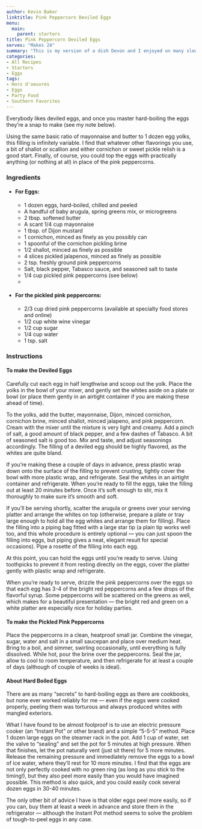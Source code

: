 ```yaml
---
author: Kevin Baker
linktitle: Pink Peppercorn Deviled Eggs
menu:
  main:
    parent: starters
title: Pink Peppercorn Deviled Eggs
serves: "Makes 24"
summary: "This is my version of a dish Devon and I enjoyed on many slow and boozy summer afternoons at the Esquire Tavern on the Riverwalk in San Antonio.  It's also a fine basic recipe for deviled eggs dressed up however you like."
categories:
- All Recipes
- Starters
- Eggs
tags: 
- Hors d'oeuvres 
- Eggs
- Party Food
- Southern Favorites
---
```

Everybody likes deviled eggs, and once you master hard-boiling the eggs they’re a snap to make (see my note below). 

Using the same basic ratio of mayonnaise and butter to 1 dozen egg yolks, this filling is infinitely variable. I find that whatever other flavorings you use, a bit of shallot or scallion and either cornichon or sweet pickle relish is a good start.  Finally, of course, you could top the eggs with practically anything (or nothing at all) in place of the pink peppercorns.  

### Ingredients

<div class="ingredient-list">

* #### For Eggs:
  * 1 dozen eggs, hard-boiled, chilled and peeled  
  * A handful of baby arugula, spring greens mix, or microgreens  
  * 2 tbsp. softened butter  
  * A scant 1/4 cup mayonnaise  
  * 1 tbsp. of Dijon mustard  
  * 1 cornichon, minced as finely as you possibly can  
  * 1 spoonful of the cornichon pickling brine  
  * 1/2 shallot, minced as finely as possible  
  * 4 slices pickled jalapenos, minced as finely as possible  
  * 2 tsp. freshly ground pink peppercorns  
  * Salt, black pepper, Tabasco sauce, and seasoned salt to taste  
  * 1/4 cup pickled pink peppercorns (see below)  
  * 
* #### For the pickled pink peppercorns:  
  * 2/3 cup dried pink peppercorns (available at specialty food stores and online)  
  * 1/2 cup white wine vinegar  
  * 1/2 cup sugar  
  * 1/4 cup water  
  * 1 tsp. salt  

</div>

### Instructions

#### To make the Deviled Eggs
Carefully cut each egg in half lengthwise and scoop out the yolk. Place the yolks in the bowl of your mixer, and gently set the whites aside on a plate or bowl (or place them gently in an airtight container if you are making these ahead of time).

To the yolks, add the butter, mayonnaise, Dijon, minced cornichon, cornichon brine, minced shallot, minced jalapeno, and pink peppercorn.  Cream with the mixer until the mixture is very light and creamy.  Add a pinch of salt, a good amount of black pepper, and a few dashes of Tabasco.  A bit of seasoned salt is good too. Mix and taste, and adjust seasonings accordingly. The filling of a deviled egg should be highly flavored, as the whites are quite bland.

If you’re making these a couple of days in advance, press plastic wrap down onto the surface of the filling to prevent crusting, tightly cover the bowl with more plastic wrap, and refrigerate. Seal the whites in an airtight container and refrigerate. When you’re ready to fill the eggs, take the filling out at least 20 minutes before. Once it’s soft enough to stir, mix it thoroughly to make sure it’s smooth and soft.

If you’ll be serving shortly, scatter the arugula or greens over your serving platter and arrange the whites on top (otherwise, prepare a plate or tray large enough to hold all the egg whites and arrange them for filling). Place the filling into a piping bag fitted with a large star tip (a plain tip works well too, and this whole procedure is entirely optional — you can just spoon the filling into eggs, but piping gives a neat, elegant result for special occasions). Pipe a rosette of the filling into each egg.

At this point, you can hold the eggs until you’re ready to serve.  Using toothpicks to prevent it from resting directly on the eggs, cover the platter gently with plastic wrap and refrigerate.

When you’re ready to serve, drizzle the pink peppercorns over the eggs so that each egg has 3-4 of the bright red peppercorns and a few drops of the flavorful syrup. Some peppercorns will be scattered on the greens as well, which makes for a beautiful presentation — the bright red and green on a white platter are especially nice for holiday parties.

#### To make the Pickled Pink Peppercorns
Place the peppercorns in a clean, heatproof small jar.  Combine the vinegar, sugar, water and salt in a small saucepan and place over medium heat. Bring to a boil, and simmer, swirling occasionally, until everything is fully dissolved.  While hot, pour the brine over the peppercorns.  Seal the jar, allow to cool to room temperature, and then refrigerate for at least a couple of days (although of couple of weeks is ideal).

#### About Hard Boiled Eggs
There are as many “secrets” to hard-boiling eggs as there are cookbooks, but none ever worked reliably for me — even if the eggs were cooked properly, peeling them was torturous and always produced whites with mangled exteriors. 

What I have found to be almost foolproof is to use an electric pressure cooker (an “Instant Pot” or other brand) and a simple “5-5-5” method. Place 1 dozen large eggs on the steamer rack in the pot. Add 1 cup of water, set the valve to “sealing” and set the pot for 5 minutes at high pressure. When that finishes, let the pot naturally vent (just sit there) for 5 more minutes.  Release the remaining pressure and immediately remove the eggs to a bowl of ice water, where they’ll rest for 10 more minutes.  I find that the eggs are not only perfectly cooked with no green ring (as long as you stick to the timing!), but they also peel more easily than you would have imagined possible. This method is also quick, and you could easily cook several dozen eggs in 30-40 minutes.

The only other bit of advice I have is that older eggs peel more easily, so if you can, buy them at least a week in advance and store them in the refrigerator — although the Instant Pot method seems to solve the problem of tough-to-peel eggs in any case.